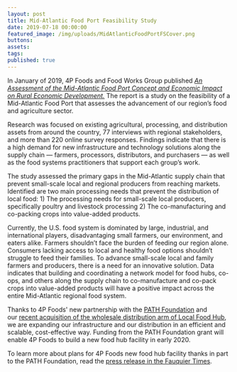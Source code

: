 ```yaml
---
layout: post
title: Mid-Atlantic Food Port Feasibility Study
date: 2019-07-18 00:00:00
featured_image: /img/uploads/MidAtlanticFoodPortFSCover.png
buttons:
assets:
tags:
published: true
---
```


<div class="editable"><p>In January of 2019, 4P Foods and Food Works Group published&nbsp;<a href="https://docsend.com/view/yq4caww"><em>An Assessment of the Mid-Atlantic Food Port Concept and Economic Impact on Rural Economic Development.</em></a>&nbsp;The report is a study on the feasibility of a Mid-Atlantic Food Port that assesses the advancement of our region&rsquo;s food and agriculture sector.</p><p>Research was focused on existing agricultural, processing, and distribution assets from around the country, 77 interviews with regional stakeholders, and more than 220 online survey responses. Findings indicate that there is a high demand for new infrastructure and technology solutions along the supply chain &mdash; farmers, processors, distributors, and purchasers &mdash; as well as the food systems practitioners that support each group&rsquo;s work.</p><p>The study assessed the primary gaps in the Mid-Atlantic supply chain that prevent small-scale local and regional producers from reaching markets. Identified are two main processing needs that prevent the distribution of local food: 1) The processing needs for small-scale local producers, specifically poultry and livestock processing 2) The co-manufacturing and co-packing crops into value-added products.</p><p>Currently, the U.S. food system is dominated by large, industrial, and international players, disadvantaging small farmers, our environment, and eaters alike. Farmers shouldn&rsquo;t face the burden of feeding our region alone. Consumers lacking access to local and healthy food options shouldn&rsquo;t struggle to feed their families. To advance small-scale local and family farmers and producers, there is a need for an innovative solution. Data indicates that building and coordinating a network model for food hubs, co-ops, and others along the supply chain to co-manufacture and co-pack crops into value-added products will have a positive impact across the entire Mid-Atlantic regional food system.</p><p>Thanks to 4P Foods' new partnership with the&nbsp;<a href="https://4pfoods.com/posts/partnership-with-the-path-foundation/">PATH Foundation</a>&nbsp;and our&nbsp;<a href="https://4pfoods.com/posts/partnership-with-local-food-hub/">recent acquisition of the wholesale distribution arm of Local Food Hub</a>, we are expanding our infrastructure and our distribution in an efficient and scalable, cost-effective way. Funding from the PATH Foundation grant will enable 4P Foods to build a new food hub facility in early 2020.</p><p>To learn more about plans for 4P Foods new food hub facility thanks in part to the PATH Foundation, read the&nbsp;<a href="https://www.fauquier.com/news/path-foundation-provides-million-to-create-food-hub/article_483bc1d8-c360-11e9-91ae-5fb3542e6bd0.html">press release in the Fauquier Times</a>.</p></div>